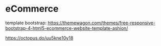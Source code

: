 # eCommerce

template bootstrap: https://themewagon.com/themes/free-responsive-bootstrap-4-html5-ecommerce-website-template-ashion/



https://octopus.do/uu5kne10y18
